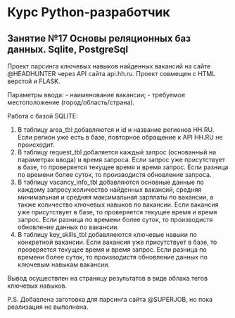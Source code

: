 # Курс Python-разработчик
## Занятие №17 Основы реляционных баз данных. Sqlite, PostgreSql


Проект парсинга ключевых навыков найденных вакансий на сайте @HEADHUNTER через API сайта api.hh.ru. 
Проект совмещен с HTML верстой и FLASK.

Параметры ввода:
	- наименование вакансии;
	- требуемое местоположение (город/область/страна).
	
Работа с базой SQLITE:
1. В таблицу area_tbl добавляются и id и название регионов HH.RU. Если регион уже есть в базе, повторное обращение к API HH.RU не происходит.
2. В таблицу request_tbl добаляется каждый запрос (основанный на параметрах ввода) и время запроса. Если запрос уже присутствует в базе, то 
проверяется текущее время и время запрос. Если разница по времени более суток, то производистя обновление запроса.
3. В таблицу vacancy_info_tbl добавляются основные данные по каждому запросу:количество найденных вакансий, средняя минимальная и средняя
максимальная зарплаты по вакансии, а также количество ключевых навыков по вакансии. Если вакансия уже присутствует в базе, то 
проверяется текущее время и время запрос. Если разница по времени более суток, то производистя обновление данных по вакансии.
4. В таблицу key_skills_tbl добавляеются ключевые навыки по конкретной вакансии. Если вакансия уже присутствует в базе, то 
проверяется текущее время и время запрос. Если разница по времени более суток, то производистя обновление данных по ключевым навыкам вакансии.

Вывод осуществлен на страницу результатов в виде облака тегов ключевых навыков.

P.S. Добавлена заготовка для парсинга сайта @SUPERJOB, но пока реализация не выполнена.